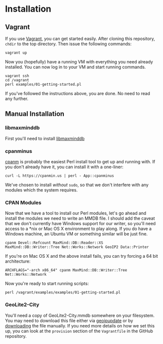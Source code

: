 # Installation

## Vagrant

If you use [Vagrant](https://www.vagrantup.com/), you can get started easily. After cloning this repository, `chdir` to the top directory.  Then issue the following commands:

    vagrant up
    
Now you (hopefully) have a running VM with everything you need already installed.  You can now log in to your VM and start running commands.
    
    vagrant ssh
    cd /vagrant
    perl examples/01-getting-started.pl

If you've followed the instructions above, you are done.  No need to read any further.

## Manual Installation

### libmaxminddb

First you'll need to install [libmaxminddb](https://github.com/maxmind/libmaxminddb)

### cpanminus

[cpanm](https://metacpan.org/pod/App::cpanminus) is probably the easiest Perl install tool to get up and running with.  If you don't already have it, you can install it with a one-liner:

    curl -L https://cpanmin.us | perl - App::cpanminus

We've chosen to install _without_ `sudo`, so that we don't interfere with any modules which the system requires.

### CPAN Modules

Now that we have a tool to install our Perl modules, let's go ahead and install the modules we need to write an MMDB file.  I should add the caveat that we don't currently have Windows support for our writer, so you'll need access to a *nix or Mac OS X environment to play along.  If you do have a Windows machine, an Ubuntu VM or something similar will be just fine.

    cpanm Devel::Refcount MaxMind::DB::Reader::XS MaxMind::DB::Writer::Tree Net::Works::Network GeoIP2 Data::Printer
    
If you're on Mac OS X and the above install fails, you can try forcing a 64 bit architecture:

    ARCHFLAGS="-arch x86_64" cpanm MaxMind::DB::Writer::Tree Net::Works::Network
    
Now you're ready to start running scripts:

    perl /vagrant/examples/examples/01-getting-started.pl

### GeoLite2-City

You'll need a copy of GeoLite2-City.mmdb somewhere on your filesystem. You may need to download this file either via [geoipupdate](https://dev.maxmind.com/geoip/geoipupdate/) or by [downloading](https://dev.maxmind.com/geoip/geoip2/geolite2/) the file manually.  If you need more details on how we set this up, you can look at the `provision` section of the `Vagrantfile` in the GitHub repository.
